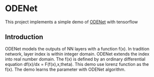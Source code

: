 # ODENet
This project implements a simple demo of [ODENet](https://arxiv.org/abs/1806.07366) with tensorflow

## Introduction
ODENet models the outputs of NN layers with a function f(x). In tradition network, layer index is within integer domain. ODENet extends the index into real number domain. The f(x) is defined by an ordinary differential equation df(x)/dx = F(f(x),x,theta). This demo use lorenz function as the f(x). The demo learns the parameter with ODENet algorithm.

